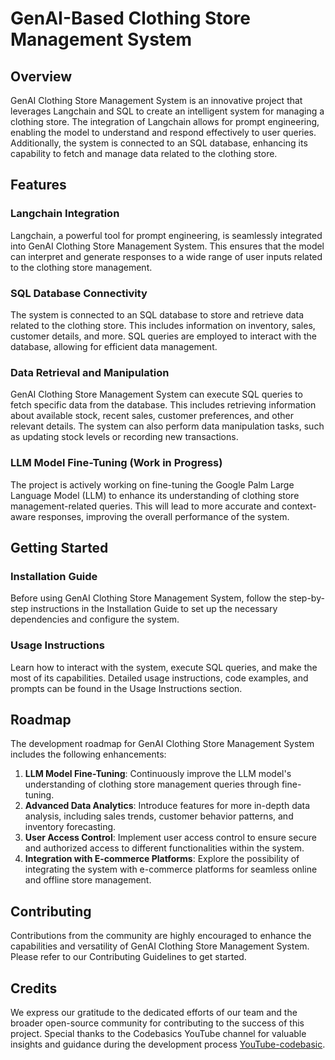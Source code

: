 # GenAI-Based Clothing Store Management System
## Overview
GenAI Clothing Store Management System is an innovative project that leverages Langchain and SQL to create an intelligent system for managing a clothing store. The integration of Langchain allows for prompt engineering, enabling the model to understand and respond effectively to user queries. Additionally, the system is connected to an SQL database, enhancing its capability to fetch and manage data related to the clothing store.

## Features
### Langchain Integration
Langchain, a powerful tool for prompt engineering, is seamlessly integrated into GenAI Clothing Store Management System. This ensures that the model can interpret and generate responses to a wide range of user inputs related to the clothing store management.

### SQL Database Connectivity
The system is connected to an SQL database to store and retrieve data related to the clothing store. This includes information on inventory, sales, customer details, and more. SQL queries are employed to interact with the database, allowing for efficient data management.

### Data Retrieval and Manipulation
GenAI Clothing Store Management System can execute SQL queries to fetch specific data from the database. This includes retrieving information about available stock, recent sales, customer preferences, and other relevant details. The system can also perform data manipulation tasks, such as updating stock levels or recording new transactions.

### LLM Model Fine-Tuning (Work in Progress)
The project is actively working on fine-tuning the Google Palm Large Language Model (LLM) to enhance its understanding of clothing store management-related queries. This will lead to more accurate and context-aware responses, improving the overall performance of the system.

## Getting Started
### Installation Guide
Before using GenAI Clothing Store Management System, follow the step-by-step instructions in the Installation Guide to set up the necessary dependencies and configure the system.

### Usage Instructions
Learn how to interact with the system, execute SQL queries, and make the most of its capabilities. Detailed usage instructions, code examples, and prompts can be found in the Usage Instructions section.

## Roadmap
The development roadmap for GenAI Clothing Store Management System includes the following enhancements:

1. **LLM Model Fine-Tuning**: Continuously improve the LLM model's understanding of clothing store management queries through fine-tuning.
2. **Advanced Data Analytics**: Introduce features for more in-depth data analysis, including sales trends, customer behavior patterns, and inventory forecasting.
3. **User Access Control**: Implement user access control to ensure secure and authorized access to different functionalities within the system.
4. **Integration with E-commerce Platforms**: Explore the possibility of integrating the system with e-commerce platforms for seamless online and offline store management.

## Contributing
Contributions from the community are highly encouraged to enhance the capabilities and versatility of GenAI Clothing Store Management System. Please refer to our Contributing Guidelines to get started.

## Credits
We express our gratitude to the dedicated efforts of our team and the broader open-source community for contributing to the success of this project. Special thanks to the Codebasics YouTube channel for valuable insights and guidance during the development process [YouTube-codebasic](https://www.youtube.com/channel/UCh9nVJoWXmFb7sLApWGcLPQ).
